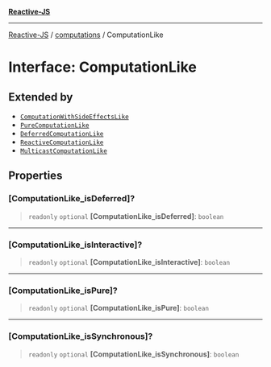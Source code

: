 [**Reactive-JS**](../../README.md)

***

[Reactive-JS](../../README.md) / [computations](../README.md) / ComputationLike

# Interface: ComputationLike

## Extended by

- [`ComputationWithSideEffectsLike`](ComputationWithSideEffectsLike.md)
- [`PureComputationLike`](PureComputationLike.md)
- [`DeferredComputationLike`](DeferredComputationLike.md)
- [`ReactiveComputationLike`](ReactiveComputationLike.md)
- [`MulticastComputationLike`](MulticastComputationLike.md)

## Properties

### \[ComputationLike\_isDeferred\]?

> `readonly` `optional` **\[ComputationLike\_isDeferred\]**: `boolean`

***

### \[ComputationLike\_isInteractive\]?

> `readonly` `optional` **\[ComputationLike\_isInteractive\]**: `boolean`

***

### \[ComputationLike\_isPure\]?

> `readonly` `optional` **\[ComputationLike\_isPure\]**: `boolean`

***

### \[ComputationLike\_isSynchronous\]?

> `readonly` `optional` **\[ComputationLike\_isSynchronous\]**: `boolean`
